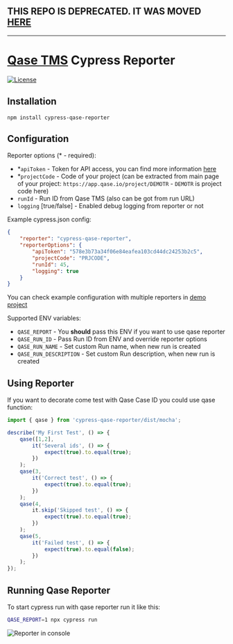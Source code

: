 ## THIS REPO IS DEPRECATED. IT WAS MOVED [HERE](https://github.com/qase-tms/qase-javascript/tree/master/qase-cypress)

---

# [Qase TMS](https://qase.io) Cypress Reporter

[![License](https://lxgaming.github.io/badges/License-Apache%202.0-blue.svg)](https://www.apache.org/licenses/LICENSE-2.0)

## Installation

```
npm install cypress-qase-reporter
```

## Configuration

Reporter options (* - required):

- *`apiToken` - Token for API access, you can find more information
  [here](https://developers.qase.io/#authentication)
- *`projectCode` - Code of your project (can be extracted from main 
  page of your project: `https://app.qase.io/project/DEMOTR` - 
  `DEMOTR` is project code here)
- `runId` - Run ID from Qase TMS (also can be got from run URL)
- `logging` [true/false] - Enabled debug logging from reporter or not

Example cypress.json config:

```json
{
    "reporter": "cypress-qase-reporter",
    "reporterOptions": {
        "apiToken": "578e3b73a34f06e84eafea103cd44dc24253b2c5",
        "projectCode": "PRJCODE",
        "runId": 45,
        "logging": true
    }
}
```

You can check example configuration with multiple reporters in [demo project](./demo/cypress.json)

Supported ENV variables:

- `QASE_REPORT` - You **should** pass this ENV if you want to use 
  qase reporter
- `QASE_RUN_ID` - Pass Run ID from ENV and override reporter options
- `QASE_RUN_NAME` - Set custom Run name, when new run is created
- `QASE_RUN_DESCRIPTION` - Set custom Run description, when new run is created

## Using Reporter

If you want to decorate come test with Qase Case ID you could use qase function:

```typescript
import { qase } from 'cypress-qase-reporter/dist/mocha';

describe('My First Test', () => {
    qase([1,2],
        it('Several ids', () => {
            expect(true).to.equal(true);
        })
    );
    qase(3,
        it('Correct test', () => {
            expect(true).to.equal(true);
        })
    );
    qase(4,
        it.skip('Skipped test', () => {
            expect(true).to.equal(true);
        })
    );
    qase(5,
        it('Failed test', () => {
            expect(true).to.equal(false);
        })
    );
});

```

## Running Qase Reporter

To start cypress run with qase reporter run it like this:
```bash
QASE_REPORT=1 npx cypress run
```

![Reporter in console](docs/stdout.png)
